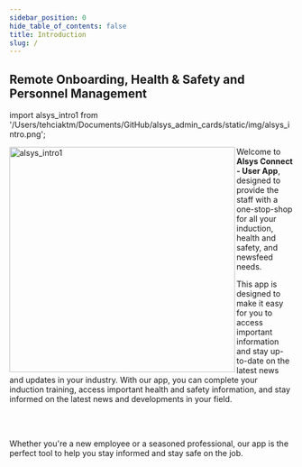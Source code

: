 ```yaml
---
sidebar_position: 0
hide_table_of_contents: false
title: Introduction
slug: /
---
```


<summary>
<h2>Remote Onboarding,
 Health & Safety and
 Personnel Management</h2>


</summary>


import alsys_intro1 from '/Users/tehciaktm/Documents/GitHub/alsys_admin_cards/static/img/alsys_intro.png';

<img align="left" src={alsys_intro1} alt="alsys_intro1" width="400"/>

<p>Welcome to <b>Alsys Connect - User App</b>, designed to provide the staff with a one-stop-shop for all your induction, health and safety, and newsfeed needs.</p>

<p>This app is designed to make it easy for you to access important information and stay up-to-date on the latest news and updates in your industry. With our app, you can complete your induction training, access important health and safety information, and stay informed on the latest news and developments in your field. </p>
<br/>
<br/>

<p>Whether you're a new employee or a seasoned professional, our app is the perfect tool to help you stay informed and stay safe on the job. </p>
